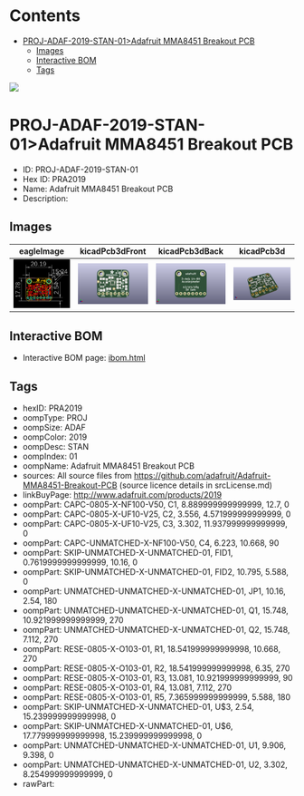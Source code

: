 



Contents
========

* [PROJ-ADAF-2019-STAN-01>Adafruit MMA8451 Breakout PCB](#proj-adaf-2019-stan-01adafruit-mma8451-breakout-pcb)
	* [Images](#images)
	* [Interactive BOM](#interactive-bom)
	* [Tags](#tags)
  
![][im]
# PROJ-ADAF-2019-STAN-01>Adafruit MMA8451 Breakout PCB

- ID: PROJ-ADAF-2019-STAN-01
- Hex ID: PRA2019
- Name: Adafruit MMA8451 Breakout PCB
- Description: 

## Images
  
  

|eagleImage|kicadPcb3dFront|kicadPcb3dBack|kicadPcb3d|
| :---: | :---: | :---: | :---: |
|[![eagleImage](eagleImage_140.png)](eagleImage_600.png)|[![kicadPcb3dFront](kicadPcb3dFront_140.png)](kicadPcb3dFront_600.png)|[![kicadPcb3dBack](kicadPcb3dBack_140.png)](kicadPcb3dBack_600.png)|[![kicadPcb3d](kicadPcb3d_140.png)](kicadPcb3d_600.png)|

## Interactive BOM

- Interactive BOM page: [ibom.html](kicad/bom/ibom.html)

## Tags

- hexID: PRA2019
- oompType: PROJ
- oompSize: ADAF
- oompColor: 2019
- oompDesc: STAN
- oompIndex: 01
- oompName: Adafruit MMA8451 Breakout PCB
- sources: All source files from https://github.com/adafruit/Adafruit-MMA8451-Breakout-PCB (source licence details in srcLicense.md)
- linkBuyPage: http://www.adafruit.com/products/2019
- oompPart: CAPC-0805-X-NF100-V50, C1, 8.889999999999999, 12.7, 0
- oompPart: CAPC-0805-X-UF10-V25, C2, 3.556, 4.571999999999999, 0
- oompPart: CAPC-0805-X-UF10-V25, C3, 3.302, 11.937999999999999, 0
- oompPart: CAPC-UNMATCHED-X-NF100-V50, C4, 6.223, 10.668, 90
- oompPart: SKIP-UNMATCHED-X-UNMATCHED-01, FID1, 0.7619999999999999, 10.16, 0
- oompPart: SKIP-UNMATCHED-X-UNMATCHED-01, FID2, 10.795, 5.588, 0
- oompPart: UNMATCHED-UNMATCHED-X-UNMATCHED-01, JP1, 10.16, 2.54, 180
- oompPart: UNMATCHED-UNMATCHED-X-UNMATCHED-01, Q1, 15.748, 10.921999999999999, 270
- oompPart: UNMATCHED-UNMATCHED-X-UNMATCHED-01, Q2, 15.748, 7.112, 270
- oompPart: RESE-0805-X-O103-01, R1, 18.541999999999998, 10.668, 270
- oompPart: RESE-0805-X-O103-01, R2, 18.541999999999998, 6.35, 270
- oompPart: RESE-0805-X-O103-01, R3, 13.081, 10.921999999999999, 90
- oompPart: RESE-0805-X-O103-01, R4, 13.081, 7.112, 270
- oompPart: RESE-0805-X-O103-01, R5, 7.365999999999999, 5.588, 180
- oompPart: SKIP-UNMATCHED-X-UNMATCHED-01, U$3, 2.54, 15.239999999999998, 0
- oompPart: SKIP-UNMATCHED-X-UNMATCHED-01, U$6, 17.779999999999998, 15.239999999999998, 0
- oompPart: UNMATCHED-UNMATCHED-X-UNMATCHED-01, U1, 9.906, 9.398, 0
- oompPart: UNMATCHED-UNMATCHED-X-UNMATCHED-01, U2, 3.302, 8.254999999999999, 0
- rawPart: 



[im]: kicadPcb3d_450.png
